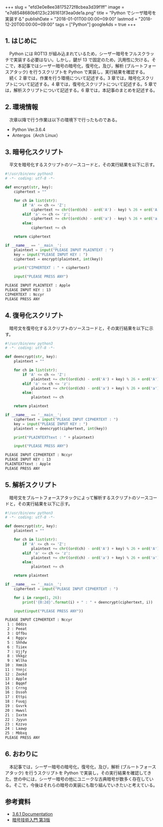 +++
slug = "efd3e0e8ee38175272f8cbea3d39f1ff"
image = "e7d8548680b6123c2361613f3ea0de1a.png"
title = "Python でシーザ暗号を実装する"
publishDate = "2018-01-01T00:00:00+09:00"
lastmod = "2018-12-20T00:00:00+09:00"
tags = ["Python"]
googleAds = true
+++

## 1. はじめに
　Python には ROT13 が組み込まれているため，シーザー暗号をフルスクラッチで実装する必要はない。しかし，鍵が 13 で固定のため，汎用性に欠ける。そこで，本記事ではシーザー暗号の暗号化，復号化，及び，解析 (ブルートフォースアタック) を行うスクリプトを  Python で実装し，実行結果を確認する。  
　続く 2 章では，作業を行う環境について記述する。3 章では，暗号化スクリプトについて記述する。4 章では，復号化スクリプトについて記述する。5 章では，解析スクリプトについて記述する。6 章では，本記事のまとめを記述する。

## 2. 環境情報
　次章以降で行う作業は以下の環境下で行ったものである。

 * Python Ver.3.6.4
 * Antergos（Arch Linux）

## 3. 暗号化スクリプト
　平文を暗号化するスクリプトのソースコードと，その実行結果を以下に示す。

```python
#!/usr/bin/env python3
# -*- coding: utf-8 -*-

def encrypt(str, key):
    ciphertext = ""

    for ch in list(str):
        if 'A' <= ch <= 'Z':
            ciphertext += chr((ord(ch) - ord('A') - key) % 26 + ord('A'))
        elif 'a' <= ch <= 'z':
            ciphertext += chr((ord(ch) - ord('a') - key) % 26 + ord('a'))
        else:
            ciphertext += ch

    return ciphertext

if __name__ == '__main__':
    plaintext = input("PLEASE INPUT PLAINTEXT : ")
    key = input("PLEASE INPUT KEY : ")
    ciphertext = encrypt(plaintext, int(key))

    print("CIPHERTEXT : " + ciphertext)

    input("PLEASE PRESS ANY")
```

```bash
PLEASE INPUT PLAINTEXT : Apple
PLEASE INPUT KEY : 13
CIPHERTEXT : Nccyr
PLEASE PRESS ANY
```

## 4. 復号化スクリプト
　暗号文を復号化するスクリプトのソースコードと，その実行結果を以下に示す。

```python
#!/usr/bin/env python3
# -*- coding: utf-8 -*-

def deencrypt(str, key):
    plaintext = ""

    for ch in list(str):
        if 'A' <= ch <= 'Z':
            plaintext += chr((ord(ch) - ord('A') + key) % 26 + ord('A'))
        elif 'a' <= ch <= 'z':
            plaintext += chr((ord(ch) - ord('a') + key) % 26 + ord('a'))
        else:
            plaintext += ch

    return plaintext

if __name__ == '__main__':
    ciphertext = input("PLEASE INPUT CIPHERTEXT : ")
    key = input("PLEASE INPUT KEY : ")
    plaintext = deencrypt(ciphertext, int(key))

    print("PLAINTEXTtext : " + plaintext)

    input("PLEASE PRESS ANY")
```

```bash
PLEASE INPUT CIPHERTEXT : Nccyr
PLEASE INPUT KEY : 13
PLAINTEXTtext : Apple
PLEASE PRESS ANY
```

## 5. 解析スクリプト
　暗号文をブルートフォースアタックによって解析するスクリプトのソースコードと，その実行結果を以下に示す。

```python
#!/usr/bin/env python3
# -*- coding: utf-8 -*-

def deencrypt(str, key):
    plaintext = ""

    for ch in list(str):
        if 'A' <= ch <= 'Z':
            plaintext += chr((ord(ch) - ord('A') + key) % 26 + ord('A'))
        elif 'a' <= ch <= 'z':
            plaintext += chr((ord(ch) - ord('a') + key) % 26 + ord('a'))
        else:
            plaintext += ch

    return plaintext

if __name__ == '__main__':
    ciphertext = input("PLEASE INPUT CIPHERTEXT : ")

    for i in range(1, 26):
        print('{0:2d}'.format(i) + " : " + deencrypt(ciphertext, i))

    input(input("PLEASE PRESS ANY"))
```

```bash
PLEASE INPUT CIPHERTEXT : Nccyr
 1 : Oddzs
 2 : Peeat
 3 : Qffbu
 4 : Rggcv
 5 : Shhdw
 6 : Tiiex
 7 : Ujjfy
 8 : Vkkgz
 9 : Wllha
10 : Xmmib
11 : Ynnjc
12 : Zookd
13 : Apple
14 : Bqqmf
15 : Crrng
16 : Dssoh
17 : Ettpi
18 : Fuuqj
19 : Gvvrk
20 : Hwwsl
21 : Ixxtm
22 : Jyyun
23 : Kzzvo
24 : Laawp
25 : Mbbxq
PLEASE PRESS ANY
```

## 6. おわりに
　本記事では，シーザー暗号の暗号化，復号化，及び，解析 (ブルートフォースアタック) を行うスクリプトを Python で実装し，その実行結果を確認してきた。世の中には，シーザー暗号の他にユニークな古典暗号が数多く存在している。そこで，今後はそれらの暗号の実装にも取り組んでいきたいと考えている。

## 参考資料

 * [3.6.1 Documentation](https://docs.python.jp/3/)
 * [暗号技術入門 第3版](http://www.hyuki.com/cr/)
